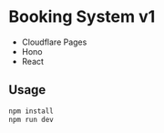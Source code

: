 # Booking System v1

* Cloudflare Pages
* Hono
* React

## Usage

```bash
npm install
npm run dev
```
